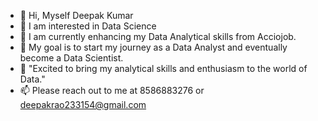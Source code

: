 - 👋 Hi, Myself Deepak Kumar
- 👀 I am interested in Data Science
- 🌱 I am currently enhancing my Data Analytical skills from Acciojob.
- 💞️ My goal is to start my journey as a Data Analyst and eventually become a Data Scientist.
- 👀 "Excited to bring my analytical skills and enthusiasm to the world of Data."
- 📫 Please reach out to me at 8586883276 or deepakrao233154@gmail.com

<!---
Maniya82/Maniya82 is a ✨ special ✨ repository because its `README.md` (this file) appears on your GitHub profile.
You can click the Preview link to take a look at your changes.
--->
